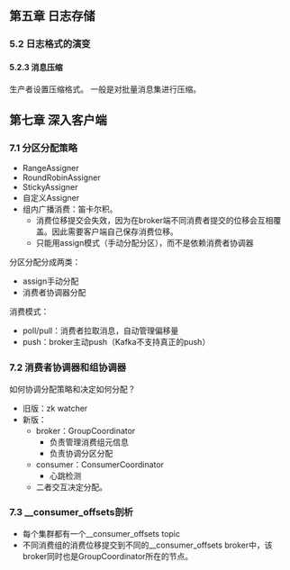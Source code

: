 ## 第五章 日志存储

### 5.2 日志格式的演变

#### 5.2.3 消息压缩
生产者设置压缩格式。
一般是对批量消息集进行压缩。

## 第七章 深入客户端

### 7.1 分区分配策略

* RangeAssigner
* RoundRobinAssigner
* StickyAssigner
* 自定义Assigner
* 组内广播消费：笛卡尔积。
  * 消费位移提交会失效，因为在broker端不同消费者提交的位移会互相覆盖。因此需要客户端自己保存消费位移。
  * 只能用assign模式（手动分配分区），而不是依赖消费者协调器

 分区分配分成两类：
 * assign手动分配
 * 消费者协调器分配

消费模式：
* poll/pull：消费者拉取消息，自动管理偏移量
* push：broker主动push（Kafka不支持真正的push）

### 7.2 消费者协调器和组协调器

如何协调分配策略和决定如何分配？

* 旧版：zk watcher
* 新版：
  * broker：GroupCoordinator
    * 负责管理消费组元信息
    * 负责协调分区分配
  * consumer：ConsumerCoordinator
    * 心跳检测
  * 二者交互决定分配。

### 7.3 __consumer_offsets剖析

* 每个集群都有一个__consumer_offsets topic
* 不同消费组的消费位移提交到不同的__consumer_offsets broker中，该broker同时也是GroupCoordinator所在的节点。
